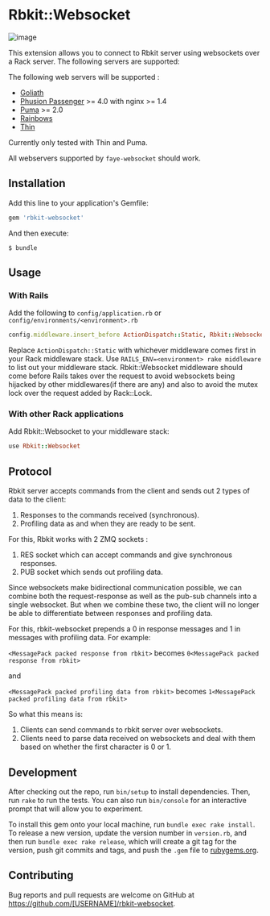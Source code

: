 # Rbkit::Websocket

![image](https://cloud.githubusercontent.com/assets/1707078/8674602/9b08c150-2a5c-11e5-9368-b71e2539a7fa.png)

This extension allows you to connect to Rbkit server using websockets over
a Rack server. The following servers are supported:

The following web servers will be supported :

* [Goliath](http://postrank-labs.github.com/goliath/)
* [Phusion Passenger](https://www.phusionpassenger.com/) >= 4.0 with nginx >= 1.4
* [Puma](http://puma.io/) >= 2.0
* [Rainbows](http://rainbows.bogomips.org/)
* [Thin](http://code.macournoyer.com/thin/)

Currently only tested with Thin and Puma.

All webservers supported by `faye-websocket` should work.

## Installation

Add this line to your application's Gemfile:

```ruby
gem 'rbkit-websocket'
```

And then execute:

    $ bundle

## Usage

### With Rails

Add the following to `config/application.rb` or `config/environments/<environment>.rb`

```ruby
config.middleware.insert_before ActionDispatch::Static, Rbkit::Websocket
```
Replace `ActionDispatch::Static` with whichever middleware comes first in your
Rack middleware stack. Use `RAILS_ENV=<environment> rake middleware` to list
out your middleware stack.
Rbkit::Websocket middleware should come before Rails takes over the request
to avoid websockets being hijacked by other middlewares(if there are any) and
also to avoid the mutex lock over the request added by Rack::Lock.

### With other Rack applications

Add Rbkit::Websocket to your middleware stack:

```ruby
use Rbkit::Websocket
```

## Protocol

Rbkit server accepts commands from the client and sends out 2 types of data to
the client:

1. Responses to the commands received (synchronous).
2. Profiling data as and when they are ready to be sent.

For this, Rbkit works with 2 ZMQ sockets :

1. RES socket which can accept commands and give synchronous responses.
2. PUB socket which sends out profiling data.

Since websockets make bidirectional communication possible, we can combine both
the request-response as well as the pub-sub channels into a single websocket.
But when we combine these two, the client will no longer be able to differentiate
between responses and profiling data.

For this, rbkit-websocket prepends a 0 in response messages and 1 in messages
with profiling data. For example:

`<MessagePack packed response from rbkit>` becomes
`0<MessagePack packed response from rbkit>`

and

`<MessagePack packed profiling data from rbkit>` becomes
`1<MessagePack packed profiling data from rbkit>`

So what this means is:

1. Clients can send commands to rbkit server over websockets.
2. Clients need to parse data received on websockets and deal with them based
   on whether the first character is 0 or 1.

## Development

After checking out the repo, run `bin/setup` to install dependencies. Then, run `rake` to run the tests. You can also run `bin/console` for an interactive prompt that will allow you to experiment.

To install this gem onto your local machine, run `bundle exec rake install`. To release a new version, update the version number in `version.rb`, and then run `bundle exec rake release`, which will create a git tag for the version, push git commits and tags, and push the `.gem` file to [rubygems.org](https://rubygems.org).

## Contributing

Bug reports and pull requests are welcome on GitHub at https://github.com/[USERNAME]/rbkit-websocket.

